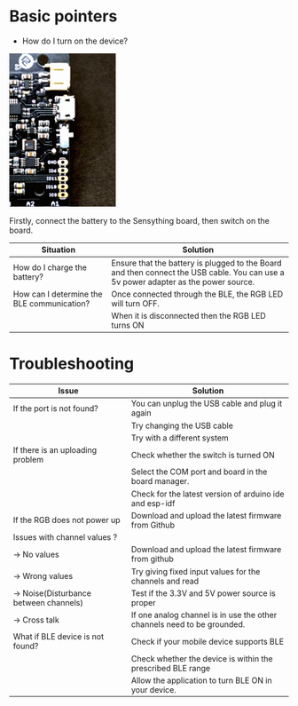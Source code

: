 
# Basic pointers

* How do I turn on the device?

![switch](images//switch.jpg)

Firstly, connect the battery to the Sensything board, then switch on the board.

| Situation                        | Solution                                                                                                                             |
|----------------------------------|--------------------------------------------------------------------------------------------------------------------------------------|
| How do I charge the battery?     | Ensure that the battery is plugged to the Board and then connect the USB cable.  You can use a 5v power adapter as the power source. |
| How can I determine the BLE communication?      | Once connected through the BLE, the RGB LED will turn OFF.  |
|                                  | When it is disconnected then the RGB LED turns ON     |

# Troubleshooting 

| Issue                                  | Solution                                                                |
|----------------------------------------|-------------------------------------------------------------------------|
| If the port is not found?              | You can unplug the USB cable and plug it again                          |
|                                        | Try changing the USB cable                                              |
|                                        | Try with a different system                                             |
| If there is an uploading problem       | Check whether the switch is turned ON                                   |
|                                        | Select the COM port and board in the board manager.                     |
|                                        | Check for the latest version of arduino ide and esp-idf                 |
| If the RGB does not power up           | Download and upload the latest firmware from Github                     |
| Issues with channel values ?           |                                                                         |
| -> No values                           | Download and upload the latest firmware from github                     |
| -> Wrong values                        | Try giving fixed input values for the channels and read                 |
| -> Noise(Disturbance between channels) | Test if the 3.3V and 5V power source is proper                          |
| -> Cross talk                          | If one analog channel is in use the other channels need to be grounded. |
| What if BLE device is not found?       | Check if your mobile device supports BLE                                |
|                                        | Check whether the device is within the prescribed BLE range             |
|                                        | Allow the application to turn BLE ON in your device.                    |
